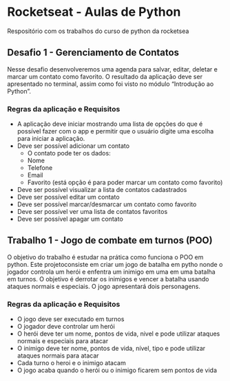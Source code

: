 # Rocketseat - Aulas de Python
Respositório com os trabalhos do curso de python da rocketsea

## Desafio 1 - Gerenciamento de Contatos
Nesse desafio desenvolveremos uma agenda para salvar, editar, deletar e marcar um contato como favorito. O resultado da aplicação deve ser apresentado no terminal, assim como foi visto no módulo “Introdução ao Python”.

### Regras da aplicação e Requisitos

- A aplicação deve iniciar mostrando uma lista de opções do que é possível fazer com o app e permitir que o usuário digite uma escolha para iniciar a aplicação.
- Deve ser possível adicionar um contato
    - O contato pode ter os dados:
    - Nome
    - Telefone
    - Email
    - Favorito (está opção é para poder marcar um contato como favorito)
- Deve ser possível visualizar a lista de contatos cadastrados
- Deve ser possível editar um contato
- Deve ser possível marcar/desmarcar um contato como favorito
- Deve ser possível ver uma lista de contatos favoritos
- Deve ser possível apagar um contato

## Trabalho 1 - Jogo de combate em turnos (POO)
O objetivo do trabalho é estudar na prática como funciona o POO em python.
Este projetoconsiste em criar um jogo de batalha em pytho nonde o jogador 
controla um herói e enfentra um inimigo em uma em uma batalha em turnos. 
O objetivo é derrotar os inimigos e vencer a batalha usando ataques normais 
e especiais. O jogo apresentará dois personagens.

### Regras da aplicação e Requisitos
- O jogo deve ser executado em turnos
- O jogador deve controlar um herói
- O herói deve ter um nome, pontos de vida, nivel e pode utilizar ataques 
normais e especiais para atacar
- O inimigo deve ter nome, pontos de vida, nível, tipo e pode utilizar 
ataques normais para atacar
- Cada turno o heroi e o inimigo atacam
- O jogo acaba quando o herói ou o inimigo ficarem sem pontos de vida
